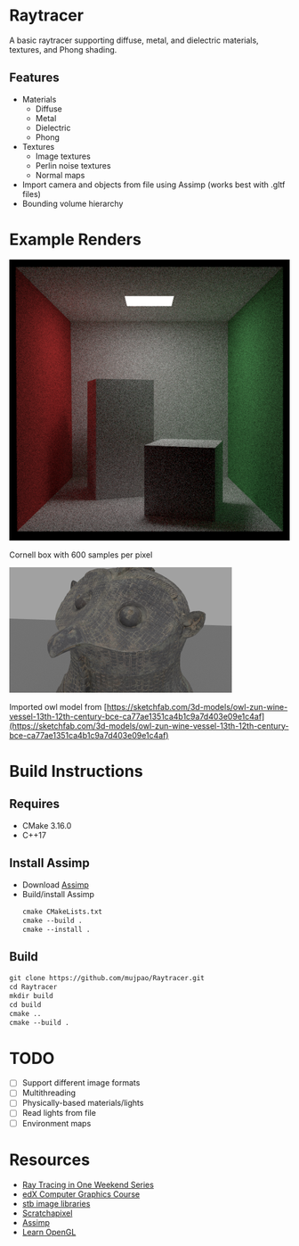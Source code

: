 # Raytracer

A basic raytracer supporting diffuse, metal, and dielectric materials, textures, and Phong shading.

## Features

- Materials
    - Diffuse
    - Metal
    - Dielectric
    - Phong
- Textures
    - Image textures
    - Perlin noise textures
    - Normal maps
- Import camera and objects from file using Assimp (works best with .gltf files)
- Bounding volume hierarchy

# Example Renders
![cornell box](resources/examplerenders/boxexample.png)

Cornell box with 600 samples per pixel

![cornell box](resources/examplerenders/importexample.png)

Imported owl model from [https://sketchfab.com/3d-models/owl-zun-wine-vessel-13th-12th-century-bce-ca77ae1351ca4b1c9a7d403e09e1c4af](https://sketchfab.com/3d-models/owl-zun-wine-vessel-13th-12th-century-bce-ca77ae1351ca4b1c9a7d403e09e1c4af)

# Build Instructions

## Requires
- CMake 3.16.0
- C++17

## Install Assimp
- Download [Assimp](https://github.com/assimp/assimp/releases/tag/v5.0.1)
- Build/install Assimp
    ```cd assimp
    cmake CMakeLists.txt
    cmake --build .
    cmake --install .
    ```

## Build
```
git clone https://github.com/mujpao/Raytracer.git
cd Raytracer
mkdir build
cd build
cmake ..
cmake --build .
```

# TODO
- [ ] Support different image formats
- [ ] Multithreading
- [ ] Physically-based materials/lights
- [ ] Read lights from file
- [ ] Environment maps

# Resources
- [Ray Tracing in One Weekend Series](https://raytracing.github.io/)
- [edX Computer Graphics Course](https://www.edx.org/course/computer-graphics-2)
- [stb image libraries](https://github.com/nothings/stb)
- [Scratchapixel](https://www.scratchapixel.com/)
- [Assimp](https://github.com/assimp/assimp)
- [Learn OpenGL](https://learnopengl.com/)
